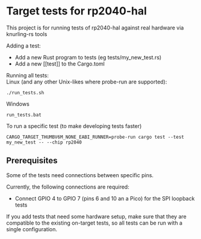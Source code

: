 # Target tests for rp2040-hal

This project is for running tests of rp2040-hal against real hardware via knurling-rs tools

Adding a test:  
- Add a new Rust program to tests (eg tests/my_new_test.rs)
- Add a new [[test]] to the Cargo.toml

Running all tests:  
Linux (and any other Unix-likes where probe-run are supported):
```system
./run_tests.sh
```
Windows
```system
run_tests.bat
```

To run a specific test (to make developing tests faster)

```system
CARGO_TARGET_THUMBV6M_NONE_EABI_RUNNER=probe-run cargo test --test my_new_test -- --chip rp2040
```

## Prerequisites

Some of the tests need connections between specific pins.

Currently, the following connections are required:

- Connect GPIO 4 to GPIO 7 (pins 6 and 10 an a Pico) for the SPI loopback tests

If you add tests that need some hardware setup, make sure that they are
compatible to the existing on-target tests, so all tests can be run with
a single configuration.
